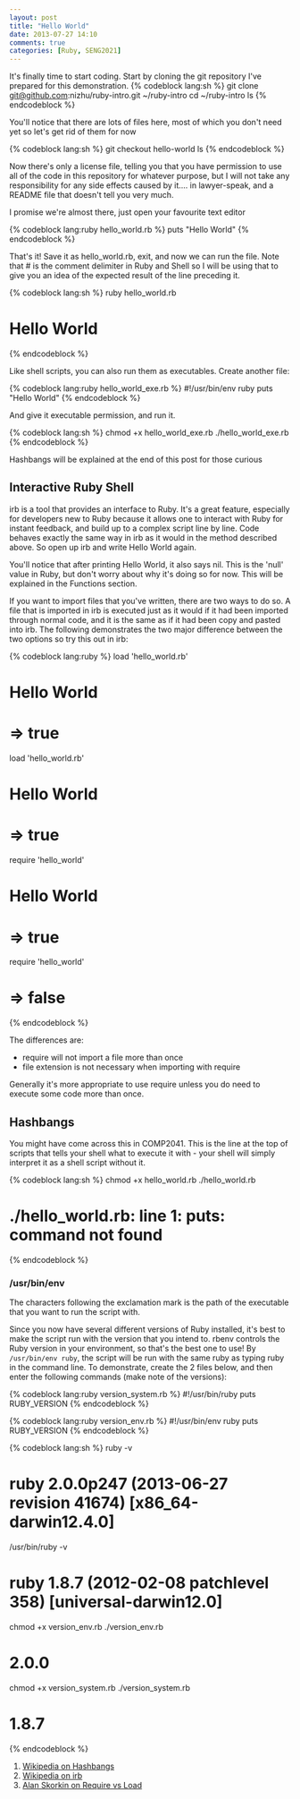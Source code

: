 ```yaml
---
layout: post
title: "Hello World"
date: 2013-07-27 14:10
comments: true
categories: [Ruby, SENG2021]
---
```


It's finally time to start coding. Start by cloning the git repository I've prepared for this demonstration.
{% codeblock lang:sh %}
git clone git@github.com:nizhu/ruby-intro.git ~/ruby-intro
cd ~/ruby-intro
ls
{% endcodeblock %}

You'll notice that there are lots of files here, most of which you don't need yet so let's get rid of them for now

{% codeblock lang:sh %}
git checkout hello-world
ls
{% endcodeblock %}

Now there's only a license file, telling you that you have permission to use all of the code in this repository for whatever purpose, but I will not take any responsibility for any side effects caused by it.... in lawyer-speak, and a README file that doesn't tell you very much.

I promise we're almost there, just open your favourite text editor

{% codeblock lang:ruby hello_world.rb %}
puts "Hello World"
{% endcodeblock %}

That's it! Save it as hello_world.rb, exit, and now we can run the file. Note that # is the comment delimiter in Ruby and Shell so I will be using that to give you an idea of the expected result of the line preceding it.

{% codeblock lang:sh %}
ruby hello_world.rb
# Hello World
{% endcodeblock %}

Like shell scripts, you can also run them as executables. Create another file:

{% codeblock lang:ruby hello_world_exe.rb %}
#!/usr/bin/env ruby
puts "Hello World"
{% endcodeblock %}

And give it executable permission, and run it. 

{% codeblock lang:sh %}
chmod +x hello_world_exe.rb
./hello_world_exe.rb
{% endcodeblock %}

Hashbangs will be explained at the end of this post for those curious

## Interactive Ruby Shell

irb is a tool that provides an interface to Ruby. It's a great feature, especially for developers new to Ruby because it allows one to interact with Ruby for instant feedback, and build up to a complex script line by line. Code behaves exactly the same way in irb as it would in the method described above. So open up irb and write Hello World again.

You'll notice that after printing Hello World, it also says nil. This is the 'null' value in Ruby, but don't worry about why it's doing so for now. This will be explained in the Functions section.

If you want to import files that you've written, there are two ways to do so. A file that is imported in irb is executed just as it would if it had been imported through normal code, and it is the same as if it had been copy and pasted into irb. The following demonstrates the two major difference between the two options so try this out in irb:

{% codeblock lang:ruby %}
load 'hello_world.rb'
# Hello World
# => true
load 'hello_world.rb'
# Hello World
# => true
require 'hello_world'
# Hello World
# => true
require 'hello_world'
# => false
{% endcodeblock %}

The differences are:
* require will not import a file more than once
* file extension is not necessary when importing with require

Generally it's more appropriate to use require unless you do need to execute some code more than once.

## Hashbangs

You might have come across this in COMP2041. This is the line at the top of scripts that tells your shell what to execute it with - your shell will simply interpret it as a shell script without it.

{% codeblock lang:sh %}
chmod +x hello_world.rb
./hello_world.rb
# ./hello_world.rb: line 1: puts: command not found
{% endcodeblock %}

### /usr/bin/env

The characters following the exclamation mark is the path of the executable that you want to run the script with.

Since you now have several different versions of Ruby installed, it's best to make the script run with the version that you intend to. rbenv controls the Ruby version in your environment, so that's the best one to use! By ```/usr/bin/env ruby```, the script will be run with the same ruby as typing ruby in the command line. To demonstrate, create the 2 files below, and then enter the following commands (make note of the versions):

{% codeblock lang:ruby version_system.rb %}
#!/usr/bin/ruby
puts RUBY_VERSION
{% endcodeblock %}

{% codeblock lang:ruby version_env.rb %}
#!/usr/bin/env ruby
puts RUBY_VERSION
{% endcodeblock %}

{% codeblock lang:sh %}
ruby -v
# ruby 2.0.0p247 (2013-06-27 revision 41674) [x86_64-darwin12.4.0]
/usr/bin/ruby -v
# ruby 1.8.7 (2012-02-08 patchlevel 358) [universal-darwin12.0]
chmod +x version_env.rb
./version_env.rb
# 2.0.0
chmod +x version_system.rb
./version_system.rb
# 1.8.7
{% endcodeblock %}

1. [Wikipedia on Hashbangs][2]
2. [Wikipedia on irb][1]
3. [Alan Skorkin on Require vs Load][3]

  [1]: http://en.wikipedia.org/wiki/Shebang_(Unix)
  [2]: http://en.wikipedia.org/wiki/Interactive_Ruby_Shell
  [3]: http://www.skorks.com/2009/08/digging-into-a-ruby-installation-require-vs-load/
